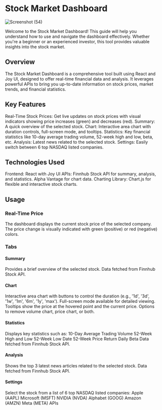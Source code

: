 # Stock Market Dashboard

![Screenshot (54)](https://github.com/user-attachments/assets/a5b18f29-e64f-465e-bce7-b6f3fdd0779c)

Welcome to the Stock Market Dashboard! This guide will help you understand how to use and navigate the dashboard effectively. Whether you're a beginner or an experienced investor, this tool provides valuable insights into the stock market.

## Overview
The Stock Market Dashboard is a comprehensive tool built using React and Joy UI, designed to offer real-time financial data and analysis. It leverages powerful APIs to bring you up-to-date information on stock prices, market trends, and financial statistics.

## Key Features
Real-Time Stock Prices: Get live updates on stock prices with visual indicators showing price increases (green) and decreases (red).
Summary: A quick overview of the selected stock.
Chart: Interactive area chart with duration controls, full-screen mode, and tooltips.
Statistics: Key financial statistics like 10-day average trading volume, 52-week high and low, beta, etc.
Analysis: Latest news related to the selected stock.
Settings: Easily switch between 6 top NASDAQ listed companies.

## Technologies Used
Frontend: React with Joy UI
APIs:
Finnhub Stock API for summary, analysis, and statistics.
Alpha Vantage for chart data.
Charting Library: Chart.js for flexible and interactive stock charts.

## Usage

### Real-Time Price
The dashboard displays the current stock price of the selected company. The price change is visually indicated with green (positive) or red (negative) colors.

### Tabs
#### Summary

Provides a brief overview of the selected stock.
Data fetched from Finnhub Stock API.

#### Chart

Interactive area chart with buttons to control the duration (e.g., '1d', '3d', '1w', '1m', '6m', '1y', 'max').
Full-screen mode available for detailed viewing.
Tooltips show the price at the hovered point and the current price.
Options to remove volume chart, price chart, or both.

#### Statistics

Displays key statistics such as:
10-Day Average Trading Volume
52-Week High and Low
52-Week Low Date
52-Week Price Return Daily
Beta
Data fetched from Finnhub Stock API.

#### Analysis

Shows the top 3 latest news articles related to the selected stock.
Data fetched from Finnhub Stock API.

#### Settings

Select the stock from a list of 6 top NASDAQ listed companies:
Apple (AAPL)
Microsoft (MSFT)
NVIDIA (NVDA)
Alphabet (GOOG)
Amazon (AMZN)
Meta (META)
APIs

